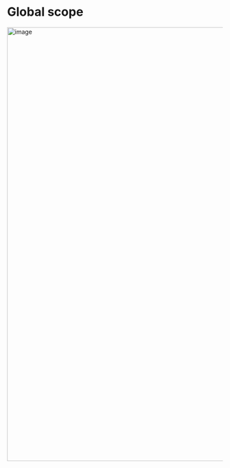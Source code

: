 # Global scope
<img width="1013" alt="image" src="https://github.com/user-attachments/assets/eafc6214-53b1-4a93-a6c0-6602ba114179">

